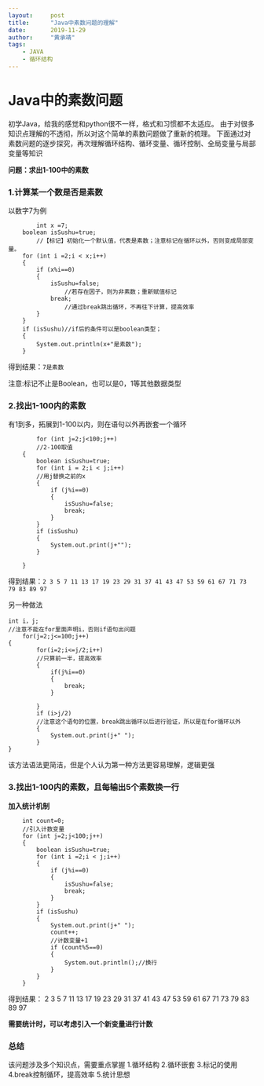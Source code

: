 ```yaml
---
layout:     post
title:      "Java中素数问题的理解"
date:       2019-11-29
author:     "黄承靖"
tags:
    - JAVA
    - 循环结构
---
```



# Java中的素数问题

初学Java，给我的感觉和python很不一样，格式和习惯都不太适应。
由于对很多知识点理解的不透彻，所以对这个简单的素数问题做了重新的梳理。
下面通过对素数问题的逐步探究，再次理解循环结构、循环变量、循环控制、全局变量与局部变量等知识

**问题：求出1-100中的素数**

### 1.计算某一个数是否是素数
以数字7为例

            int x =7;
		boolean isSushu=true;
            //【标记】初始化一个默认值，代表是素数；注意标记在循环以外，否则变成局部变量。
		for (int i =2;i < x;i++)
		{
			if (x%i==0) 
			{
				isSushu=false;
                    //若存在因子，则为非素数；重新赋值标记
				break;
                    //通过break跳出循环，不再往下计算，提高效率
			}
		}
		if (isSushu)//if后的条件可以是boolean类型；
		{
			System.out.println(x+"是素数");
		}
得到结果：`7是素数`

注意:标记不止是Boolean，也可以是0，1等其他数据类型

### 2.找出1-100内的素数
有1到多，拓展到1-100以内，则在语句以外再嵌套一个循环

            for (int j=2;j<100;j++)
            //2-100取值
		{
			boolean isSushu=true;
			for (int i = 2;i < j;i++)
            //用j替换之前的x
			{
				if (j%i==0) 
				{
					isSushu=false;
					break;
				}
			}
			if (isSushu)
			{
				System.out.print(j+"");
			}

		}

得到结果：`2 3 5 7 11 13 17 19 23 29 31 37 41 43 47 53 59 61 67 71 73 79 83 89 97 `


另一种做法

    int i，j;
    //注意不能在for里面声明i，否则if语句出问题
		for(j=2;j<=100;j++)
	{
			for(i=2;i<=j/2;i++)
            //只算前一半，提高效率
			{
				if(j%i==0)
				{
					break;
				}
				
			}
			if (i>j/2)
            //注意这个语句的位置，break跳出循环以后进行验证，所以是在for循环以外
			{
				System.out.print(j+" ");
			}
	}

该方法语法更简洁，但是个人认为第一种方法更容易理解，逻辑更强


### 3.找出1-100内的素数，且每输出5个素数换一行

**加入统计机制**

       
        int count=0;
        //引入计数变量
		for (int j=2;j<100;j++)
		{
			boolean isSushu=true;
			for (int i =2;i < j;i++)
			{
				if (j%i==0)
				{
					isSushu=false;
					break;
				}
			}
			if (isSushu)
			{
				System.out.print(j+" ");
				count++;
                //计数变量+1
				if (count%5==0)
				{
					System.out.println();//换行
				}
			}
		}
 得到结果：
2 3 5 7 11 
13 17 19 23 29 
31 37 41 43 47 
53 59 61 67 71 
73 79 83 89 97 

 **需要统计时，可以考虑引入一个新变量进行计数**


 ### 总结
 该问题涉及多个知识点，需要重点掌握
 1.循环结构
 2.循环嵌套
 3.标记的使用
 4.break控制循环，提高效率
 5.统计思想

